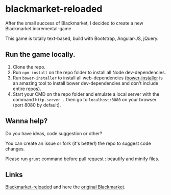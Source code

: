 # blackmarket-reloaded

After the small success of Blackmarket, I decided to create a new Blackmarket incremental-game

This game is totally text-based, build with Bootstrap, Angular-JS, jQuery.

## Run the game locally.

1. Clone the repo.
2. Run `npm install` on the repo folder to install all Node dev-dependencies.
3. Run `bower-installer` to install all web-dependencies ([bower-installer](https://github.com/blittle/bower-installer) is an amazing tool to install bower dev-dependencies and don't include entire repos).
4. Start your CMD on the repo folder and emulate a local server with the command `http-server .` then go to `localhost:8080` on your browser (port 8080 by default).

## Wanna help?

Do you have ideas, code suggestion or other?

You can create an issue or fork (it's better!) the repo to suggest code changes.

Please run `grunt` command before pull request : beautify and minify files.

## Links

[Blackmarket-reloaded](http://totominc.github.io/blackmarket-reloaded) and here the [original Blackmarket](http://totominc.github.io/blackmarket).
